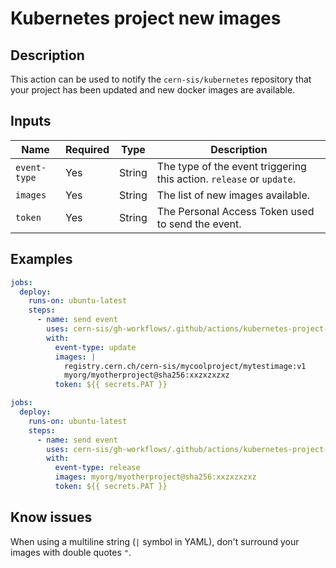 # Kubernetes project new images

## Description

This action can be used to notify the `cern-sis/kubernetes` repository that your project has been updated and new docker images are available.

## Inputs

| Name | Required | Type | Description |
| ---- | -------- | ---- | ----------- |
| `event-type` | Yes | String | The type of the event triggering this action. `release` or `update`. |
| `images` | Yes | String | The list of new images available. |
| `token` | Yes | String | The Personal Access Token used to send the event. |

## Examples

```yaml
jobs:
  deploy:
    runs-on: ubuntu-latest
    steps:
      - name: send event
        uses: cern-sis/gh-workflows/.github/actions/kubernetes-project-new-images@v6
        with:
          event-type: update
          images: |
            registry.cern.ch/cern-sis/mycoolproject/mytestimage:v1
            myorg/myotherproject@sha256:xxzxzxzxz
          token: ${{ secrets.PAT }}
```
```yaml
jobs:
  deploy:
    runs-on: ubuntu-latest
    steps:
      - name: send event
        uses: cern-sis/gh-workflows/.github/actions/kubernetes-project-new-images@v6
        with:
          event-type: release
          images: myorg/myotherproject@sha256:xxzxzxzxz
          token: ${{ secrets.PAT }}
```

## Know issues

When using a multiline string (`|` symbol in YAML), don't surround your images with double quotes `"`.

